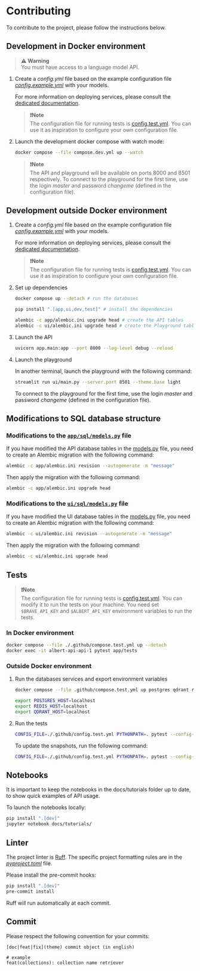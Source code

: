# Contributing

To contribute to the project, please follow the instructions below.

## Development in Docker environment

> **⚠️ Warning**<br>
> You must have access to a language model API.

1. Create a *config.yml* file based on the example configuration file *[config.example.yml](./config.example.yml)* with your models.

    For more information on deploying services, please consult the [dedicated documentation](./docs/deployment.md).

    > **❗️Note**<br>
    > The configuration file for running tests is [config.test.yml](./.github/config.test.yml). You can use it as inspiration to configure your own configuration file.

2. Launch the development docker compose with watch mode:

    ```bash
    docker compose --file compose.dev.yml up --watch
    ```

    > **❗️Note**<br>
    > The API and playground will be available on ports 8000 and 8501 respectively. To connect to the playground for the first time, use the login *master* and password *changeme* (defined in the configuration file).

## Development outside Docker environment

1. Create a *config.yml* file based on the example configuration file *[config.example.yml](./config.example.yml)* with your models.

    For more information on deploying services, please consult the [dedicated documentation](./docs/deployment.md).

    > **❗️Note**<br>
    > The configuration file for running tests is [config.test.yml](./.github/config.test.yml). You can use it as inspiration to configure your own configuration file.

2. Set up dependencies

    ```bash
    docker compose up --detach # run the databases

    pip install ".[app,ui,dev,test]" # install the dependencies

    alembic -c app/alembic.ini upgrade head # create the API tables
    alembic -c ui/alembic.ini upgrade head # create the Playground tables
    ```

3. Launch the API

    ```bash
    uvicorn app.main:app --port 8000 --log-level debug --reload
    ```

4. Launch the playground

    In another terminal, launch the playground with the following command:

    ```bash
    streamlit run ui/main.py --server.port 8501 --theme.base light
    ```

    To connect to the playground for the first time, use the login *master* and password *changeme* (defined in the configuration file).

## Modifications to SQL database structure

### Modifications to the [`app/sql/models.py`](./app/sql/models.py) file

If you have modified the API database tables in the [models.py](./app/sql/models.py) file, you need to create an Alembic migration with the following command:

```bash
alembic -c app/alembic.ini revision --autogenerate -m "message"
```

Then apply the migration with the following command:

```bash
alembic -c app/alembic.ini upgrade head
```

### Modifications to the [`ui/sql/models.py`](./ui/sql/models.py) file

If you have modified the UI database tables in the [models.py](./ui/sql/models.py) file, you need to create an Alembic migration with the following command:

```bash
alembic -c ui/alembic.ini revision --autogenerate -m "message"
```

Then apply the migration with the following command:

```bash
alembic -c ui/alembic.ini upgrade head
```

## Tests

> **❗️Note**<br>
> The configuration file for running tests is [config.test.yml](./.github/config.test.yml). You can modify it to run the tests on your machine.
> You need set `$BRAVE_API_KEY` and `$ALBERT_API_KEY` environment variables to run the tests.

### In Docker environment

```bash
docker compose --file ./.github/compose.test.yml up --detach
docker exec -it albert-api-api-1 pytest app/tests
```

### Outside Docker environment

1. Run the databases services and export environment variables

    ```bash 
    docker compose --file .github/compose.test.yml up postgres qdrant redis --detach

    export POSTGRES_HOST=localhost
    export REDIS_HOST=localhost
    export QDRANT_HOST=localhost
    ```

2. Run the tests

    ```bash
    CONFIG_FILE=./.github/config.test.yml PYTHONPATH=. pytest --config-file=pyproject.toml
    ```

    To update the snapshots, run the following command:

    ```bash
    CONFIG_FILE=./.github/config.test.yml PYTHONPATH=. pytest --config-file=pyproject.toml --snapshot-update
    ```

## Notebooks

It is important to keep the notebooks in the docs/tutorials folder up to date, to show quick examples of API usage.

To launch the notebooks locally:

```bash
pip install ".[dev]"
jupyter notebook docs/tutorials/
```

## Linter

The project linter is [Ruff](https://beta.ruff.rs/docs/configuration/). The specific project formatting rules are in the *[pyproject.toml](./pyproject.toml)* file.

Please install the pre-commit hooks:

```bash
pip install ".[dev]"
pre-commit install
```

Ruff will run automatically at each commit.

## Commit

Please respect the following convention for your commits:

```
[doc|feat|fix](theme) commit object (in english)

# example
feat(collections): collection name retriever
```
